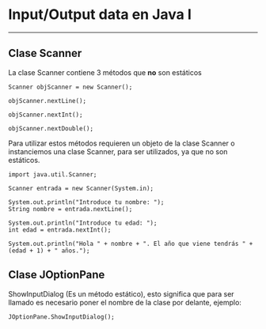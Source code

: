 # Input/Output data en Java I

---

## Clase Scanner

La clase Scanner contiene 3 métodos que **no** son estáticos

    Scanner objScanner = new Scanner();

    objScanner.nextLine();

    objScanner.nextInt();

    objScanner.nextDouble();

Para utilizar estos métodos requieren un objeto de la clase Scanner o instanciemos una clase Scanner, para ser utilizados,  ya que no son estáticos.

    import java.util.Scanner;

    Scanner entrada = new Scanner(System.in);

    System.out.println("Introduce tu nombre: ");
    String nombre = entrada.nextLine();

    System.out.println("Introduce tu edad: ");
    int edad = entrada.nextInt();

    System.out.println("Hola " + nombre + ". El año que viene tendrás " + (edad + 1) + " años.");

## Clase JOptionPane

ShowInputDialog (Es un método estático), esto significa que para ser llamado es necesario poner el nombre de la clase por delante, ejemplo:

    JOptionPane.ShowInputDialog();
